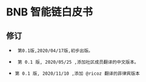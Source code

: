 #     BNB 智能链白皮书   

##  修订

*      第0.1版,2020/04/17版,初步出版。    
*      第 0.1 版, 2020/05/25 ,添加社区成员翻译的中文版本。    
*     第 0.1 版, 2020/11/10 ,添加 @ricoz 翻译的菲律宾版本   
